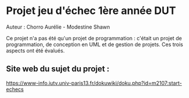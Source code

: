 # Projet jeu d'échec 1ère année DUT

Auteur : Chorro Aurélie - Modestine Shawn

Ce projet n'a pas été qu'un projet de programmation : c'était un projet de programmation, de conception en UML et de gestion de projets. Ces trois aspects ont été évalués.
 
## Site web du sujet du projet :
 
 https://www-info.iutv.univ-paris13.fr/dokuwiki/doku.php?id=m2107:start-echecs
